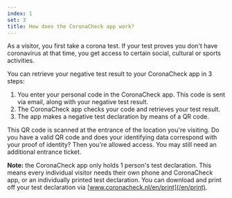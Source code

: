 ```yaml
---
index: 1
set: 3
title: How does the CoronaCheck app work?
---
```

As a visitor, you first take a corona test. If your test proves you don't have coronavirus at that time, you get access to certain social, cultural or sports activities.
 
You can retrieve your negative test result to your CoronaCheck app in 3 steps:

1. You enter your personal code in the CoronaCheck app. This code is sent via email, along with your negative test result.
2. The CoronaCheck app checks your code and retrieves your test result.
3. The app makes a negative test declaration by means of a QR code. 

This QR code is scanned at the entrance of the location you're visiting. Do you have a valid QR code and does your identifying data correspond with your proof of identity? Then you're allowed access. You may still need an additional entrance ticket. 

**Note:** the CoronaCheck app only holds 1 person's test declaration. This means every individual visitor needs their own phone and CoronaCheck app, or an individually printed test declaration. You can download and print off your test declaration via [www.coronacheck.nl/en/print](/en/print).
